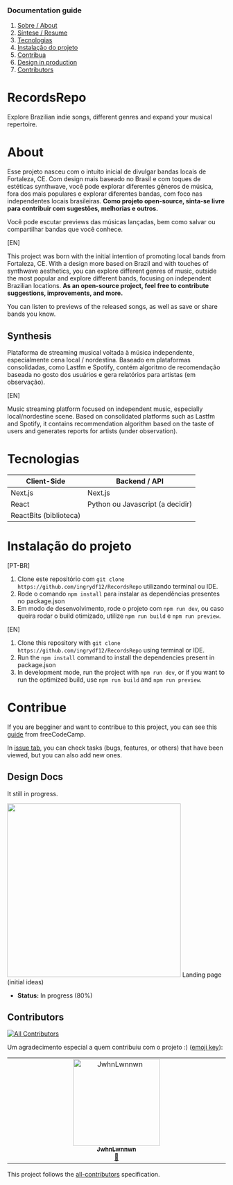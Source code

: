 ### Documentation guide

1. [Sobre / About](#about)
2. [Síntese / Resume](#synthesis)
3. [Tecnologias](#tecnologias)
4. [Instalação do projeto](#instalacao-do-projeto)
5. [Contribua](#contribue)
6. [Design in production](#design-docs)
7. [Contributors](#contributors)

# RecordsRepo
Explore Brazilian indie songs, different genres and expand your musical repertoire.

# About

Esse projeto nasceu com o intuito inicial de divulgar bandas locais de Fortaleza, CE. Com design mais baseado no Brasil e com toques de estéticas synthwave, você pode explorar diferentes gêneros de música, fora dos mais populares e explorar diferentes bandas, com foco nas independentes locais brasileiras. **Como projeto open-source, sinta-se livre para contribuir com sugestões, melhorias e outros.**

Você pode escutar previews das músicas lançadas, bem como salvar ou compartilhar bandas que você conhece.

[EN]

This project was born with the initial intention of promoting local bands from Fortaleza, CE. With a design more based on Brazil and with touches of synthwave aesthetics, you can explore different genres of music, outside the most popular and explore different bands, focusing on independent Brazilian locations. **As an open-source project, feel free to contribute suggestions, improvements, and more.**

You can listen to previews of the released songs, as well as save or share bands you know.

## Synthesis

Plataforma de streaming musical voltada à música independente, especialmente cena local / nordestina. Baseado em plataformas consolidadas, como Lastfm e Spotify, contém algoritmo de recomendação baseada no gosto dos usuários e gera relatórios para artistas (em observação).

[EN]

Music streaming platform focused on independent music, especially local/nordestine scene. Based on consolidated platforms such as Lastfm and Spotify, it contains recommendation algorithm based on the taste of users and generates reports for artists (under observation).

# Tecnologias


| Client-Side | Backend / API |
| ---- | ---- |
| Next.js | Next.js |
| React | Python ou Javascript (a decidir) |
| ReactBits (biblioteca) |  |


# Instalação do projeto

[PT-BR]
1. Clone este repositório com `git clone https://github.com/ingrydf12/RecordsRepo` utilizando terminal ou IDE.
2. Rode o comando `npm install` para instalar as dependências presentes no package.json
3. Em modo de desenvolvimento, rode o projeto com `npm run dev`, ou caso queira rodar o build otimizado, utilize `npm run build` e `npm run preview`.

[EN]
1. Clone this repository with `git clone https://github.com/ingrydf12/RecordsRepo` using terminal or IDE.
2. Run the `npm install` command to install the dependencies present in package.json
3. In development mode, run the project with `npm run dev`, or if you want to run the optimized build, use `npm run build` and `npm run preview`.

# Contribue

If you are begginer and want to contribue to this project, you can see this [guide](https://www.freecodecamp.org/news/how-to-contribute-to-open-source-projects-as-a-beginner/) from freeCodeCamp.

In [issue tab](https://github.com/ingrydf12/RecordsRepo/issues), you can check tasks (bugs, features, or others) that have been viewed, but you can also add new ones.

## Design Docs

It still in progress.

<img src="https://github.com/ingrydf12/RecordsRepo/blob/docs/project/docs/landing.PNG?raw=true" width="400">
Landing page (initial ideas)

- **Status:** In progress (80%)


## Contributors

<!-- ALL-CONTRIBUTORS-BADGE:START - Do not remove or modify this section -->
[![All Contributors](https://img.shields.io/badge/all_contributors-1-orange.svg?style=flat-square)](#contributors-)
<!-- ALL-CONTRIBUTORS-BADGE:END -->
Um agradecimento especial a quem contribuiu com o projeto :) ([emoji key](https://allcontributors.org/docs/en/emoji-key)):

<!-- ALL-CONTRIBUTORS-LIST:START - Do not remove or modify this section -->
<!-- prettier-ignore-start -->
<!-- markdownlint-disable -->
<table>
  <tbody>
    <tr>
      <td align="center" valign="top" width="14.28%"><a href="https://github.com/JwhnLwnnwn"><img src="https://avatars.githubusercontent.com/u/206629409?v=4?s=200" width="200px;" alt="JwhnLwnnwn"/><br /><sub><b>JwhnLwnnwn</b></sub></a><br /><a href="#design-JwhnLwnnwn" title="Design">🎨</a></td>
    </tr>
  </tbody>
</table>

<!-- markdownlint-restore -->
<!-- prettier-ignore-end -->

<!-- ALL-CONTRIBUTORS-LIST:END -->

This project follows the [all-contributors](https://github.com/all-contributors/all-contributors) specification.
